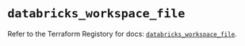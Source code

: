 # `databricks_workspace_file`

Refer to the Terraform Registory for docs: [`databricks_workspace_file`](https://registry.terraform.io/providers/databricks/databricks/1.30.0/docs/resources/workspace_file).
